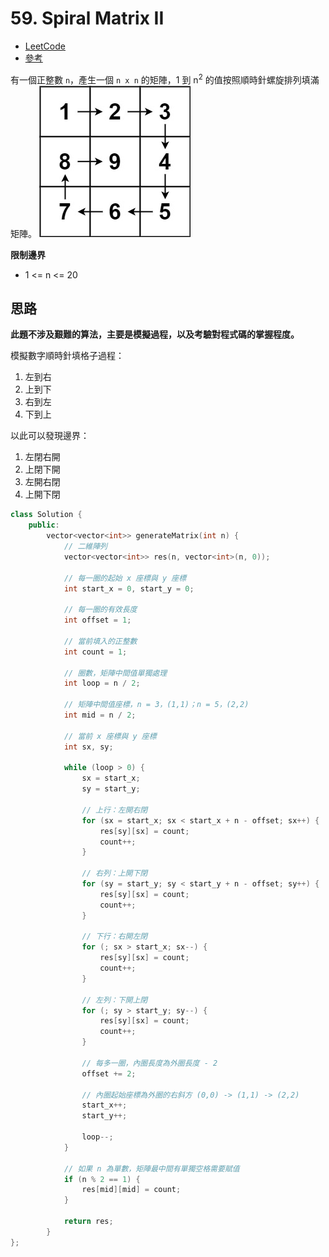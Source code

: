 # 59. Spiral Matrix II

- [LeetCode](https://leetcode.com/problems/spiral-matrix-ii/)
- [參考](https://github.com/youngyangyang04/leetcode-master/blob/master/problems/0059.%E8%9E%BA%E6%97%8B%E7%9F%A9%E9%98%B5II.md)

有一個正整數 `n`，產生一個 `n x n` 的矩陣，1 到 n<sup>2</sup> 的值按照順時針螺旋排列填滿矩陣。
![螺旋矩陣](spiral_matrix_ii.jpeg)

**限制邊界**
- 1 <= n <= 20


## 思路
**此題不涉及艱難的算法，主要是模擬過程，以及考驗對程式碼的掌握程度。**

模擬數字順時針填格子過程：
1. 左到右
2. 上到下
3. 右到左
4. 下到上

以此可以發現邊界：
1. 左閉右開
2. 上閉下開
3. 左開右閉
4. 上開下閉

```cpp
class Solution {
    public:
        vector<vector<int>> generateMatrix(int n) {
            // 二維陣列
            vector<vector<int>> res(n, vector<int>(n, 0));

            // 每一圈的起始 x 座標與 y 座標
            int start_x = 0, start_y = 0;

            // 每一圈的有效長度
            int offset = 1;

            // 當前填入的正整數
            int count = 1;

            // 圈數，矩陣中間值單獨處理
            int loop = n / 2;

            // 矩陣中間值座標，n = 3，(1,1)；n = 5，(2,2)
            int mid = n / 2;

            // 當前 x 座標與 y 座標
            int sx, sy;

            while (loop > 0) {
                sx = start_x;
                sy = start_y;

                // 上行：左開右閉
                for (sx = start_x; sx < start_x + n - offset; sx++) {
                    res[sy][sx] = count;
                    count++;
                }

                // 右列：上開下閉
                for (sy = start_y; sy < start_y + n - offset; sy++) {
                    res[sy][sx] = count;
                    count++;
                }

                // 下行：右開左閉
                for (; sx > start_x; sx--) {
                    res[sy][sx] = count;
                    count++;
                }

                // 左列：下開上閉
                for (; sy > start_y; sy--) {
                    res[sy][sx] = count;
                    count++;
                }

                // 每多一圈，內圈長度為外圈長度 - 2
                offset += 2;

                // 內圈起始座標為外圈的右斜方 (0,0) -> (1,1) -> (2,2)
                start_x++;
                start_y++;

                loop--;
            }

            // 如果 n 為單數，矩陣最中間有單獨空格需要賦值
            if (n % 2 == 1) {
                res[mid][mid] = count;
            }

            return res;
        }
};
```
